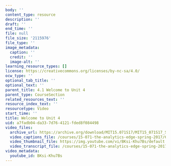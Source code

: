 ```yaml
---
body: ''
content_type: resource
description: ''
draft: ''
end_time: ''
file: null
file_size: '2115976'
file_type: ''
image_metadata:
  caption: ''
  credit: ''
  image-alt: ''
learning_resource_types: []
license: https://creativecommons.org/licenses/by-nc-sa/4.0/
ocw_type: ''
optional_tab_title: ''
optional_text: ''
parent_title: 4.1 Welcome to Unit 4
parent_type: CourseSection
related_resources_text: ''
resource_index_text: ''
resourcetype: Video
start_time: ''
title: Welcome to Unit 4
uid: a7fadb04-da33-7d76-4121-fded8f084498
video_files:
  archive_url: https://archive.org/download/MIT15.071S17/MIT15_071S17_Session_4.1.01_300k.mp4
  video_captions_file: /courses/15-071-the-analytics-edge-spring-2017/69b3261ea6085ae486cb11dfc9a69f5d_BKsi-Khu7Bs.vtt
  video_thumbnail_file: https://img.youtube.com/vi/BKsi-Khu7Bs/default.jpg
  video_transcript_file: /courses/15-071-the-analytics-edge-spring-2017/e8784a3ab0762054e8b632b779d64451_BKsi-Khu7Bs.pdf
video_metadata:
  youtube_id: BKsi-Khu7Bs
---
```

